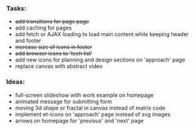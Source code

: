 ### Tasks:
- ~~add transitions for page page~~
- add caching for pages
- add fetch or AJAX loading to load main content while keeping header and footer
- ~~increase size of icons in footer~~
- ~~add browser icons to 'tech list'~~
- add new icons for planning and design sections on 'approach' page
- replace canvas with abstract video

### Ideas:
- full-screen slideshow with work example on homepage
- animated message for submitting form
- moving 3d shape or fractal in canvas instead of matrix code
- implement et-icons on 'approach' page instead of svg images
- arrows on homepage for 'previous' and 'next' page
